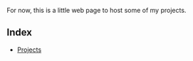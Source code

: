 
For now, this is a little web page to host some of my projects.

## Index

* [Projects](projects.md)
